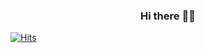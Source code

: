 
### <center>Hi there :rabbit::cherry_blossom:</center>





[![Hits](https://hits.seeyoufarm.com/api/count/incr/badge.svg?url=https%3A%2F%2Fgithub.com%2FzzoaJW&count_bg=%23C2BEFF&title_bg=%238D8D8D&icon=github.svg&icon_color=%23E7E7E7&title=hits&edge_flat=false)](https://hits.seeyoufarm.com)

<!--
**zzoaJW/zzoaJW** is a ✨ _special_ ✨ repository because its `README.md` (this file) appears on your GitHub profile.

Here are some ideas to get you started:

- 🔭 I’m currently working on ...
- 🌱 I’m currently learning ...
- 👯 I’m looking to collaborate on ...
- 🤔 I’m looking for help with ...
- 💬 Ask me about ...
- 📫 How to reach me: ...
- 😄 Pronouns: ...
- ⚡ Fun fact: ...
-->

